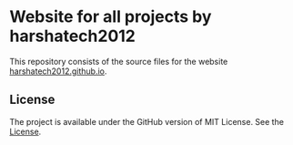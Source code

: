 # Website for all projects by harshatech2012
This repository consists of the source files for the website [harshatech2012.github.io][website].

## License
The project is available under the GitHub version of MIT License. See the [License][license].


[website]: https://harshatech2012.github.io
[license]: LICENSE
